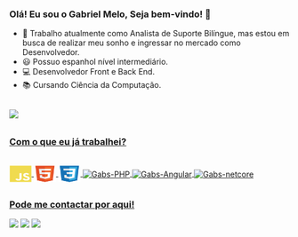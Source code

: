 ### Olá! Eu sou o Gabriel Melo, Seja bem-vindo! 👋

- 💼 Trabalho atualmente como Analista de Suporte Bilíngue, mas estou em busca de realizar meu sonho e ingressar no mercado como Desenvolvedor.
- 😃 Possuo espanhol nível intermediário.
- 💻 Desenvolvedor Front e Back End.
- 📚 Cursando Ciência da Computação. 

##

<div>
  <a href="https://beacons.ai/melogab">
  <img height="180em" src="https://github-readme-stats.vercel.app/api?username=MeloGab&show_icons=true&theme=dracula&include_all_commits=true&count_private=true"/>       
</div>
  
  ##
  
  ### Com o que eu já trabalhei?
  
 <div style="display: inline_block"><br>
  <img align="center" alt="Gabs-Js" height="30" width="40" src="https://raw.githubusercontent.com/devicons/devicon/master/icons/javascript/javascript-plain.svg">
  <img align="center" alt="Gabs-HTML" height="30" width="40" src="https://raw.githubusercontent.com/devicons/devicon/master/icons/html5/html5-original.svg">
  <img align="center" alt="Gabs-CSS" height="30" width="40" src="https://raw.githubusercontent.com/devicons/devicon/master/icons/css3/css3-original.svg">
  <img align="center" alt="Gabs-PHP" height="40" width="40" src="https://cdn.jsdelivr.net/gh/devicons/devicon/icons/php/php-plain.svg">
  <img align="center" alt="Gabs-Angular" height="40" width="40" src="https://cdn.jsdelivr.net/gh/devicons/devicon/icons/angularjs/angularjs-original.svg">
  <img align="center" alt="Gabs-netcore" height="40" width="40" src="https://cdn.jsdelivr.net/gh/devicons/devicon/icons/dotnetcore/dotnetcore-original.svg">          
</div>
  
  ##
  
  ### Pode me contactar por aqui!
  
  <div>
  <a href="https://www.instagram.com/_bieelmeloo/" target="_blank"><img src="https://img.shields.io/badge/-Instagram-%23E4405F?style=for-the-badge&logo=instagram&logoColor=white" target="_blank"></a>
  <a href = "mailto:gmmelo.santos@gmail.com"><img src="https://img.shields.io/badge/Gmail-D14836?style=for-the-badge&logo=gmail&logoColor=white" target="_blank"></a>
  <a href="https://www.linkedin.com/in/gabrielmelosantos/" target="_blank"><img src="https://img.shields.io/badge/-LinkedIn-%230077B5?style=for-the-badge&logo=linkedin&logoColor=white" target="_blank"></a>   
</div>

  
  
